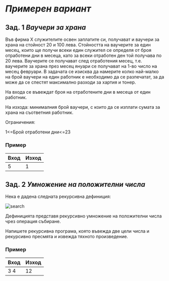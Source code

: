 
# _Примерен вариант_

## **Зад. 1**  _Ваучери за храна_

Във фирма X служителите освен заплатите си, получават и ваучери за храна на стойност 20 и 100 лева. Стойността на ваучерите за един месец, които ще получи  всеки един служител се определя от броя отработени дни в месеца, като за всеки отработен ден той получава по 20 лева. Ваучерите се получават след отработения месец, т.е. ваучерите за храна през месец януари се получават на 1-во число на месец февруари. В задачата се изисква да намерите колко най-малко на брой ваучери на един работник е необходимо да се разпечатат, за да може да се спестят максимално разходи за хартия и тонер.

На входа се въвеждат броя на отработените дни в месеца от един работник.

На изхода:  минималния брой ваучери, с които да се изплати сумата за храна на съответния работник.

Ограничения:

1<=Брой отработени дни<=23

### **Пример**

| **Вход** | **Изход** |
|--|--|
| 5 | 1 |


## **Зад. 2**  _Умножение на положителни числа_

Нека е дадена следната рекурсивна дефиниция:

![search](https://user-images.githubusercontent.com/35624043/67625274-9a32dd00-f844-11e9-869a-06c13c093585.png)

Дефиницията представя рекурсивно умножение на положителни числа чрез операция събиране.

Напишете рекурсивна програма, която въвежда две цели числа и рекурсивно пресмята и извежда тяхното произведение.

### **Пример**
| **Вход** | **Изход** |
|--|--|
|3 4  | 12 |

